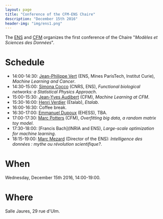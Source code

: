 ```yaml
---
layout: page
title: "Conference of the CFM-ENS Chaire"
description: "December 15th 2016"
header-img: "img/ens1.png"
---
```


The [ENS](http://www.ens.fr) and [CFM](https://www.cfm.fr/) organizes the first conference of the Chaire "_Modèles et Sciences des Données_".


Schedule
============================

* 14:00-14:30: [Jean-Philippe Vert](http://cbio.mines-paristech.fr/~jvert/) (ENS, Mines ParisTech, Institut Curie), _Machine Learning and Cancer_.
* 14:30-15:00: [Simona Cocco](http://www.lps.ens.fr/~cocco/) (CNRS, ENS), _Functional biological networks: a Statistical Physics Approach_.
* 15:00-15:30: [Jean-Yves Audibert](https://www.cfm.fr/) (CFM), _Machine Learning at CFM_.
* 15:30-16:00: [Henri Verdier](https://fr.wikipedia.org/wiki/Henri_Verdier) (Etalab), _Etalab_.
* 16:00-16:30: Coffee break.
* 16:30-17:00: [Emmanuel Dupoux](http://www.lscp.net/persons/dupoux/indexfr.html) (EHESS), TBA.
* 17:00-17:30: [Marc Potters](https://www.cfm.fr/) (CFM), _Overfitting big data, a random matrix toy model_.
* 17:30-18:00: [Francis Bach](INRIA and ENS), _Large-scale optimization for machine learning_.
* 18:15-19:00: [Marc Mezard](http://lptms.u-psud.fr/membres/mezard/) (Director of the ENS): _Intelligence des données : mythe ou révolution scientifique?_.


When
============================

Wednesday, December 15th 2016, 14:00-19:00.

Where
============================

Salle Jaures, 29 rue d'Ulm.
